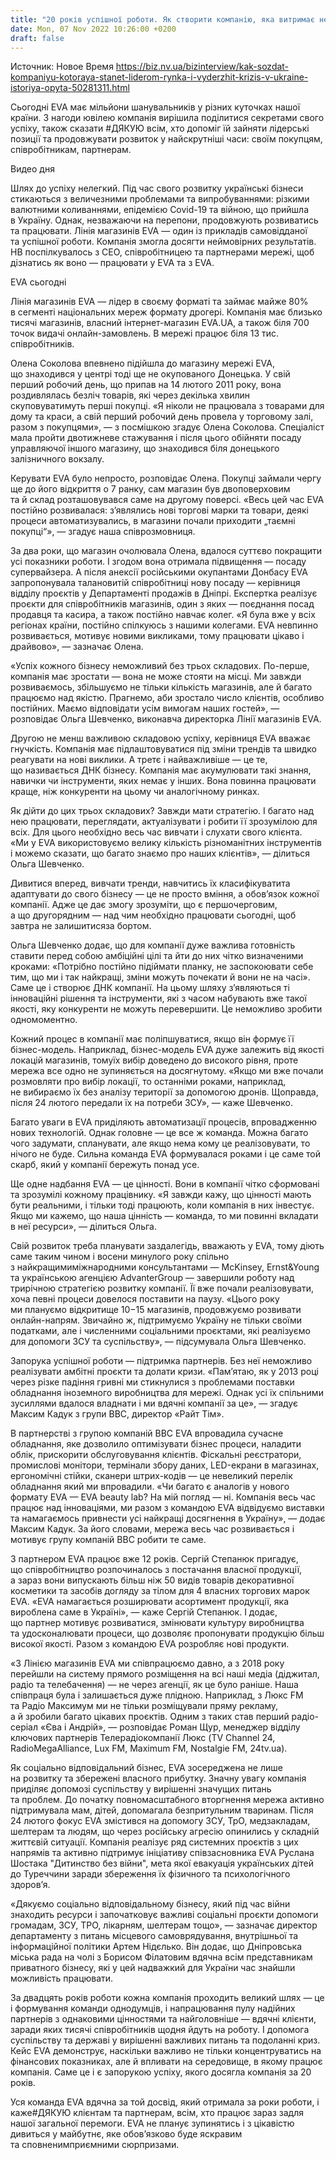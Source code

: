 ```yaml
---
title: "20 років успішної роботи. Як створити компанію, яка витримає не одну кризу та стане лідером ринку — досвід Лінії магазинів EVA"
date: Mon, 07 Nov 2022 10:26:00 +0200
draft: false
---
```

Источник: Новое Время https://biz.nv.ua/bizinterview/kak-sozdat-kompaniyu-kotoraya-stanet-liderom-rynka-i-vyderzhit-krizis-v-ukraine-istoriya-opyta-50281311.html


Сьогодні EVA має мільйони шанувальників у різних куточках нашої країни. З нагоди ювілею компанія вирішила поділитися секретами свого успіху, також сказати #ДЯКУЮ всім, хто допоміг їй зайняти лідерські позиції та продовжувати розвиток у найскрутніші часи: своїм покупцям, співробітникам, партнерам.

 Видео дня   

Шлях до успіху нелегкий. Під час свого розвитку українські бізнеси стикаються з величезними проблемами та випробуваннями: різкими валютними коливаннями, епідемією Covid-19 та війною, що прийшла в Україну. Однак, незважаючи на перепони, продовжують розвиватись та працювати. Лінія магазинів EVA — один із прикладів самовідданої та успішної роботи. Компанія змогла досягти неймовірних результатів. НВ поспілкувалось з СЕО, співробітницею та партнерами мережі, щоб дізнатись як воно — працювати у EVA та з EVA.

EVA сьогодні

Лінія магазинів EVA — лідер в своєму форматі та займає майже 80% в сегменті національних мереж формату дрогері. Компанія має близько тисячі магазинів, власний інтернет-магазин EVA.UA, а також біля 700 точок видачі онлайн-замовлень. В мережі працює біля 13 тис. співробітників.

Олена Соколова впевнено підійшла до магазину мережі EVA, що знаходився у центрі тоді ще не окупованого Донецька. У свій перший робочий день, що припав на 14 лютого 2011 року, вона роздивлялась безліч товарів, які через декілька хвилин скуповуватимуть перші покупці. «Я ніколи не працювала з товарами для дому та краси, а свій перший робочий день провела у торговому залі, разом з покупцями», — з посмішкою згадує Олена Соколова. Спеціаліст мала пройти двотижневе стажування і після цього обійняти посаду управляючої іншого магазину, що знаходився біля донецького залізничного вокзалу.

Керувати EVA було непросто, розповідає Олена. Покупці займали чергу ще до його відкриття о 7 ранку, сам магазин був двоповерховим та й склад розташовувався саме на другому поверсі. «Весь цей час EVA постійно розвивалася: з’являлись нові торгові марки та товари, деякі процеси автоматизувались, в магазини почали приходити „таємні покупці“», — згадує наша співрозмовниця.

За два роки, що магазин очолювала Олена, вдалося суттєво покращити усі показники роботи. І згодом вона отримала підвищення — посаду супервайзера. А після анексії російськими окупантами Донбасу EVA запропонувала талановитій співробітниці нову посаду — керівниця відділу проєктів у Департаменті продажів в Дніпрі. Експертка реалізує проєкти для співробітників магазинів, один з яких — поєднання посад продавця та касира, а також постійно навчає колег. «Я була вже у всіх регіонах країни, постійно спілкуюсь з нашими колегами. EVA невпинно розвивається, мотивує новими викликами, тому працювати цікаво і драйвово», — зазначає Олена.

«Успіх кожного бізнесу неможливий без трьох складових. По-перше, компанія має зростати — вона не може стояти на місці. Ми завжди розвиваємось, збільшуємо не тільки кількість магазинів, але й багато працюємо над якістю. Прагнемо, аби зростало число клієнтів, особливо постійних. Маємо відповідати усім вимогам наших гостей», — розповідає Ольга Шевченко, виконавча директорка Лінії магазинів EVA.

 Другою не менш важливою складовою успіху, керівниця EVA вважає гнучкість. Компанія має підлаштовуватися під зміни трендів та швидко реагувати на нові виклики. А третє і найважливіше — це те, що називається ДНК бізнесу. Компанія має акумулювати такі знання, навички чи інструменти, яких немає у інших. Вона повинна працювати краще, ніж конкуренти на цьому чи аналогічному ринках.

Як дійти до цих трьох складових? Завжди мати стратегію. І багато над нею працювати, переглядати, актуалізувати і робити її зрозумілою для всіх. Для цього необхідно весь час вивчати і слухати свого клієнта. «Ми у EVA використовуємо велику кількість різноманітних інструментів і можемо сказати, що багато знаємо про наших клієнтів», — ділиться Ольга Шевченко.

Дивитися вперед, вивчати тренди, навчитись їх класифікуватита адаптувати до свого бізнесу — це не просто вміння, а обов’язок кожної компанії. Адже це дає змогу зрозуміти, що є першочерговим, а що другорядним — над чим необхідно працювати сьогодні, щоб завтра не залишитисяза бортом.

Ольга Шевченко додає, що для компанії дуже важлива готовність ставити перед собою амбіційні цілі та йти до них чітко визначеними кроками: «Потрібно постійно підіймати планку, не заспокоювати себе тим, що ми і так найкращі, зміни можуть почекати й вони не на часі». Саме це і створює ДНК компанії. На цьому шляху з’являються ті інноваційні рішення та інструменти, які з часом набувають вже такої якості, яку конкуренти не можуть перевершити. Це неможливо зробити одномоментно.

Кожний процес в компанії має поліпшуватися, якщо він формує її бізнес-модель. Наприклад, бізнес-модель EVA дуже залежить від якості локацій магазинів, томуїх вибір доведено до високого рівня, проте мережа все одно не зупиняється на досягнутому. «Якщо ми вже почали розмовляти про вибір локації, то останніми роками, наприклад, не вибираємо їх без аналізу території за допомогою дронів. Щоправда, після 24 лютого передали їх на потреби ЗСУ», — каже Шевченко.

Багато уваги в EVA приділяють автоматизації процесів, впровадженню нових технологій. Однак головне — це все ж команда. Можна багато чого задумати, спланувати, але якщо нема кому це реалізовувати, то нічого не буде. Сильна команда EVA формувалася роками і це саме той скарб, який у компанії бережуть понад усе.

Ще одне надбання EVA — це цінності. Вони в компанії чітко сформовані та зрозумілі кожному працівнику. «Я завжди кажу, що цінності мають бути реальними, і тільки тоді працюють, коли компанія в них інвестує. Якщо ми кажемо, що наша цінність — команда, то ми повинні вкладати в неї ресурси», — ділиться Ольга.

Свій розвиток треба планувати заздалегідь, вважають у EVA, тому діють саме таким чином і восени минулого року спільно з найкращимиміжнародними консультантами — McKinsey, Ernst&Young та українською агенцією AdvanterGroup — завершили роботу над трирічною стратегією розвитку компанії. Її вже почали реалізовувати, хоча певні процеси довелося поставити на паузу. «Цього року ми плануємо відкритище 10−15 магазинів, продовжуємо розвивати онлайн-напрям. Звичайно ж, підтримуємо Україну не тільки своїми податками, але і численними соціальними проєктами, які реалізуємо для допомоги ЗСУ та суспільству», — підсумувала Ольга Шевченко.



Запорука успішної роботи — підтримка партнерів. Без неї неможливо реалізувати амбітні проєкти та долати кризи. «Пам’ятаю, як у 2013 році через різке падіння гривні ми стикнулися з проблемами поставки обладнання іноземного виробництва для мережі. Однак усі їх спільними зусиллями вдалося владнати і ми вдячні компанії за це», — згадує Максим Кадук з групи BBC, директор «Райт Тім».

В партнерстві з групою компаній ВВС EVA впровадила сучасне обладнання, яке дозволило оптимізувати бізнес процеси, наладити облік, прискорити обслуговування клієнтів. Фіскальні реєстратори, промислові монітори, термінали збору даних, LED-екрани в магазинах, ергономічні стійки, сканери штрих-кодів — це невеликий перелік обладнання який ми впровадили. «Чи багато є аналогів у нового формату EVA — EVA beauty lab? На мій погляд — ні. Компанія весь час працює над інноваціями, ми разом з командою EVA відвідуємо виставки та намагаємось привнести усі найкращі досягнення в Україну», — додає Максим Кадук. За його словами, мережа весь час розвивається і мотивує групу компаній BBC робити те саме.

З партнером EVA працює вже 12 років. Сергій Степанюк пригадує, що співробітництво розпочиналось з постачання власної продукції, а зараз вони випускають більш ніж 50 видів товарів декоративної косметики та засобів догляду за тілом для 4 власних торгових марок EVA. «EVA намагається розширювати асортимент продукції, яка вироблена саме в Україні», — каже Сергій Степанюк. І додає, що партнер мотивує розвиватися, змінювати культуру виробництва та удосконалювати процеси, що дозволяє пропонувати продукцію більш високої якості. Разом з командою EVA розробляє нові продукти.

«З Лінією магазинів EVA ми співпрацюємо давно, а з 2018 року перейшли на систему прямого розміщення на всі наші медіа (діджитал, радіо та телебачення) — не через агенції, як це було раніше. Наша співпраця була і залишається дуже плідною. Наприклад, з Люкс FM та Радіо Максимум ми не тільки розміщували пряму рекламу, а й зробили багато цікавих проєктів. Одним з таких став перший радіо-серіал «Єва і Андрій», — розповідає Роман Щур, менеджер відділу ключових партнерів Телерадіокомпанії Люкс (TV Channel 24, RadioMegaAlliance, Lux FM, Maximum FM, Nostalgie FM, 24tv.ua).



Як соціально відповідальний бізнес, EVA зосереджена не лише на розвитку та збережені власного прибутку. Значну увагу компанія приділяє допомозі суспільству у вирішенні значущих питань та проблем. До початку повномасштабного вторгнення мережа активно підтримувала мам, дітей, допомагала безпритульним тваринам. Після 24 лютого фокус EVA змістився на допомогу ЗСУ, ТрО, медзакладам, шелтерам та людям, що через російську агресію опинились у складній життєвій ситуації. Компанія реалізує ряд системних проєктів з цих напрямів та активно підтримує ініціативу співзасновника EVА Руслана Шостака "Дитинство без війни", мета якої евакуація українських дітей до Туреччини заради збереження їх фізичного та психологічного здоров’я.

«Дякуємо соціально відповідальному бізнесу, який під час війни знаходить ресурси і започатковує важливі соціальні проєкти допомоги громадам, ЗСУ, ТРО, лікарням, шелтерам тощо», — зазначає директор департаменту з питань місцевого самоврядування, внутрішньої та інформаційної політики Артем Нідєлько. Він додає, що Дніпровська міська рада на чолі з Борисом Філатовим вдячна всім представникам приватного бізнесу, які у цей надважкий для України час знайшли можливість працювати.

За двадцять років роботи кожна компанія проходить великий шлях — це і формування команди однодумців, і напрацювання пулу надійних партнерів з однаковими цінностями та найголовніше — вдячні клієнти, заради яких тисячі співробітників щодня йдуть на роботу. І допомога суспільству та державі у вирішенні важливих питань та подоланні криз. Кейс EVA демонструє, наскільки важливо не тільки концентруватись на фінансових показниках, але й впливати на середовище, в якому працює компанія. Саме це і є запорукою успіху, якого досягла компанія за 20 років.

Уся команда EVA вдячна за той досвід, який отримала за роки роботи, і каже#ДЯКУЮ клієнтам та партнерам, всім, хто працює зараз задля нашої загальної перемоги. EVA не планує зупинятись і з цікавістю дивиться у майбутнє, яке обов’язково буде яскравим та сповненимприємними сюрпризами.
